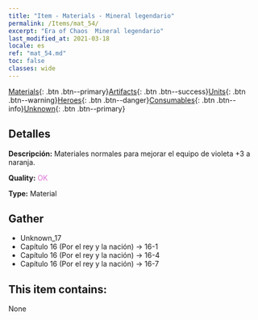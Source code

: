 ```yaml
---
title: "Item - Materials - Mineral legendario"
permalink: /Items/mat_54/
excerpt: "Era of Chaos  Mineral legendario"
last_modified_at: 2021-03-18
locale: es
ref: "mat_54.md"
toc: false
classes: wide
---
```

 [Materials](/es/Items/){: .btn .btn--primary}[Artifacts](/es/Items/Artifacts/){: .btn .btn--success}[Units](/es/Items/Units/){: .btn .btn--warning}[Heroes](/es/Items/Heroes/){: .btn .btn--danger}[Consumables](/es/Items/Consumables/){: .btn .btn--info}[Unknown](/es/Items/Unknown/){: .btn .btn--primary}

## Detalles
 **Descripción:** Materiales normales para mejorar el equipo de violeta +3 a naranja.

 **Quality:** <span style="color: #DA70D6">OK</span>

 **Type:** Material

## Gather

*    Unknown_17 
*    Capítulo 16 (Por el rey y la nación) -> 16-1 
*    Capítulo 16 (Por el rey y la nación) -> 16-4 
*    Capítulo 16 (Por el rey y la nación) -> 16-7 

## This item contains:

  None

